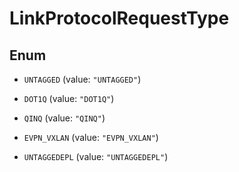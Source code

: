 

# LinkProtocolRequestType

## Enum


* `UNTAGGED` (value: `"UNTAGGED"`)

* `DOT1Q` (value: `"DOT1Q"`)

* `QINQ` (value: `"QINQ"`)

* `EVPN_VXLAN` (value: `"EVPN_VXLAN"`)

* `UNTAGGEDEPL` (value: `"UNTAGGEDEPL"`)



